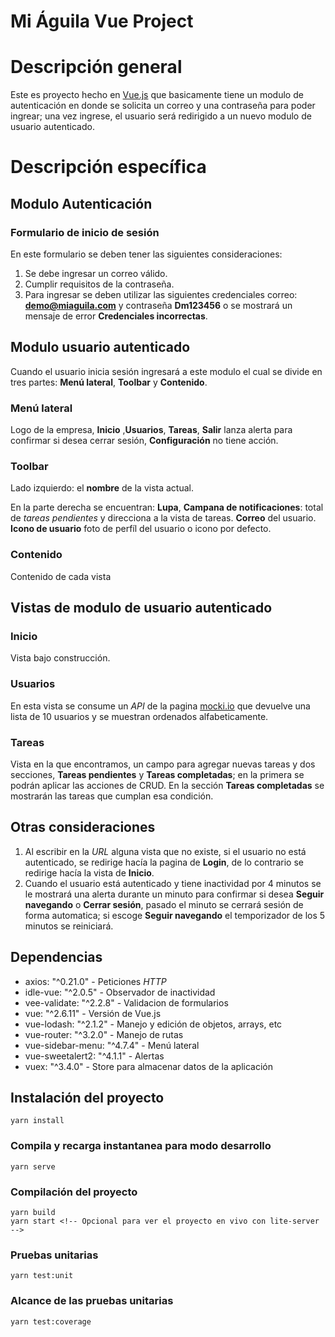 # Mi Águila Vue Project
# Descripción general
Este es proyecto hecho en [Vue.js](https://vuejs.org/v2/guide/) que basicamente tiene un modulo de autenticación en donde se solicita un correo y una contraseña para poder ingrear; una vez ingrese, el usuario será redirigido a un nuevo modulo de usuario autenticado.

# Descripción específica

## Modulo Autenticación

### Formulario de inicio de sesión
En este formulario se deben tener las siguientes consideraciones:

1. Se debe ingresar un correo válido.
2. Cumplir requisitos de la contraseña.
3. Para ingresar se deben utilizar las siguientes credenciales correo: **demo@miaguila.com** y contraseña **Dm123456** o se mostrará un mensaje de error **Credenciales incorrectas**.

## Modulo usuario autenticado
Cuando el usuario inicia sesión ingresará a este modulo el cual se divide en tres partes: **Menú lateral**, **Toolbar** y **Contenido**.

### Menú lateral
Logo de la empresa, **Inicio** ,**Usuarios**, **Tareas**, **Salir** lanza alerta para confirmar si desea cerrar sesión, **Configuración** no tiene acción.

### Toolbar
Lado izquierdo: el **nombre** de la vista actual. 

En la parte derecha se encuentran: 
**Lupa**, **Campana de notificaciones**: total de _tareas pendientes_ y direcciona a la vista de tareas. **Correo** del usuario. **Icono de usuario** foto de perfíl del usuario o icono por defecto.

### Contenido
Contenido de cada vista

## Vistas de modulo de usuario autenticado

### Inicio
Vista bajo construcción.

### Usuarios
En esta vista se consume un _API_ de la pagina [mocki.io](https://mocki.io/fake-json-api) que devuelve una lista de 10 usuarios y se muestran ordenados alfabeticamente.

### Tareas
Vista en la que encontramos, un campo para agregar nuevas tareas y dos secciones, **Tareas pendientes** y **Tareas completadas**; en la primera se podrán aplicar las acciones de CRUD. En la sección **Tareas completadas** se mostrarán las tareas que cumplan esa condición.

## Otras consideraciones
1. Al escribir en la _URL_ alguna vista que no existe, si el usuario no está autenticado, se redirige hacía la pagina de **Login**, de lo contrario se redirige hacía la vista de **Inicio**.
2. Cuando el usuario está autenticado y tiene inactividad por 4 minutos se le mostrará una alerta durante un minuto para confirmar si desea **Seguir navegando** o **Cerrar sesión**, pasado el minuto se cerrará sesión de forma automatica; si escoge **Seguir navegando** el temporizador de los 5 minutos se reiniciará.

## Dependencias
* axios: "^0.21.0" - Peticiones _HTTP_
* idle-vue: "^2.0.5" - Observador de inactividad
* vee-validate: "^2.2.8" - Validacion de formularios
* vue: "^2.6.11" - Versión de Vue.js
* vue-lodash: "^2.1.2" - Manejo y edición de objetos, arrays, etc
* vue-router: "^3.2.0" - Manejo de rutas
* vue-sidebar-menu: "^4.7.4" - Menú lateral
* vue-sweetalert2: "^4.1.1" - Alertas
* vuex: "^3.4.0" - Store para almacenar datos de la aplicación

## Instalación del proyecto
```
yarn install
```

### Compila y recarga instantanea para modo desarrollo
```
yarn serve
```

### Compilación del proyecto
```
yarn build
yarn start <!-- Opcional para ver el proyecto en vivo con lite-server -->
```

### Pruebas unitarias
```
yarn test:unit
```

### Alcance de las pruebas unitarias
```
yarn test:coverage
```
